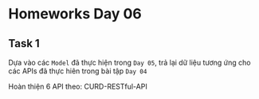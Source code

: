 # Homeworks Day 06

## Task 1

Dựa vào các `Model` đã thực hiện trong `Day 05`, trả lại dữ liệu tương ứng cho các APIs đã thực hiên trong bài tập `Day 04`

Hoàn thiện 6 API theo: CURD-RESTful-API